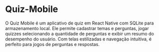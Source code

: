# Quiz-Mobile
O Quiz Mobile é um aplicativo de quiz em React Native com SQLite para armazenamento local. Ele permite cadastrar temas e perguntas, jogar quizzes selecionando a quantidade de perguntas e exibir um resumo do desempenho do usuário. Com telas estilizadas e navegação intuitiva, é perfeito para jogos de perguntas e respostas.
